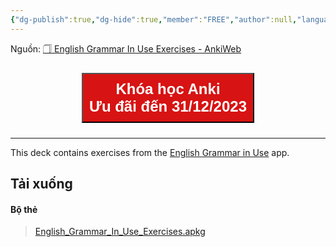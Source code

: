 ```yaml
---
{"dg-publish":true,"dg-hide":true,"member":"FREE","author":null,"language":"English","tags":["shared-deck","english"],"title":"English Grammar In Use Exercises","permalink":"/english-grammar-in-use-exercises/","hide":true,"dgPassFrontmatter":true}
---
```


Nguồn: [🗍 English Grammar In Use Exercises - AnkiWeb](https://ankiweb.net/shared/info/1337411742)

<div style="display: flex; flex-direction: column; align-items: center; cursor: pointer;">
  <a href="https://hocanki.com/tham-gia-nhom-huong-dan-anki/" target="_blank">
    <button style="height:100%;font-size: 24px; padding: 10px; margin: 10px 0; background: #D71313; font-weight: 600; color: white;">Khóa học Anki<br>Ưu đãi đến 31/12/2023</button>
  </a>
</div>

---

This deck contains exercises from the [English Grammar in Use](http://www.cambridge.org/us/cambridgeenglish/catalog/grammar-vocabulary-and-pronunciation/english-grammar-use-4th-edition/product-details/app) app.

## Tải xuống

#### Bộ thẻ

> [English_Grammar_In_Use_Exercises.apkg](https://1drv.ms/u/s!AnGRjCvbms2ViuNNrnVB_2MklvwPkA?e=62nmep)